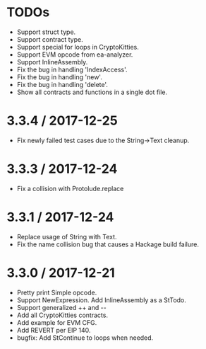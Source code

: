 TODOs
==================
  * Support struct type.
  * Support contract type.
  * Support special for loops in CryptoKitties.
  * Support EVM opcode from ea-analyzer.
  * Support InlineAssembly.
  * Fix the bug in handling 'IndexAccess'.
  * Fix the bug in handling 'new'.
  * Fix the bug in handling 'delete'.
  * Show all contracts and functions in a single dot file.

3.3.4 / 2017-12-25
==================
 * Fix newly failed test cases due to the String->Text cleanup.

3.3.3 / 2017-12-24
==================
 * Fix a collision with Protolude.replace

3.3.1 / 2017-12-24
==================

 * Replace usage of String with Text.
 * Fix the name collision bug that causes a Hackage build failure.

3.3.0 / 2017-12-21
==================

 * Pretty print Simple opcode.
 * Support NewExpression. Add InlineAssembly as a StTodo.
 * Support generalized ++ and --
 * Add all CryptoKitties contracts.
 * Add example for EVM CFG.
 * Add REVERT per EIP 140.
 * bugfix: Add StContinue to loops when needed.
